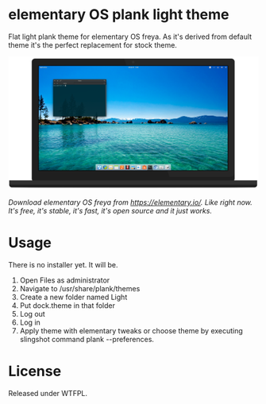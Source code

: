 # elementary OS plank light theme

Flat light plank theme for elementary OS freya. As it's derived from default theme it's the perfect replacement for stock theme.

![Showcase](https://raw.githubusercontent.com/DJakosa/plank-light/master/showcase.png)

*Download elementary OS freya from https://elementary.io/. Like right now. It's free, it's stable, it's fast, it's open source and it just works.*

# Usage

There is no installer yet. It will be.

1. Open Files as administrator
2. Navigate to /usr/share/plank/themes
3. Create a new folder named Light
4. Put dock.theme in that folder
5. Log out
6. Log in
7. Apply theme with elementary tweaks or choose theme by executing slingshot command plank --preferences.

# License
Released under WTFPL.